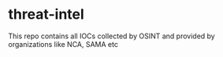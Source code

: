 # threat-intel
This repo contains all IOCs collected by OSINT
 and provided by organizations like NCA, SAMA etc
